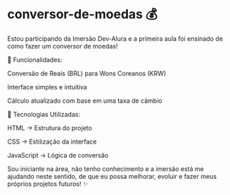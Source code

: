 # conversor-de-moedas 💰

Estou participando da Imersão Dev-Alura e a primeira aula foi ensinado de como fazer um conversor de moedas!


📌 Funcionalidades:

Conversão de Reais (BRL) para Wons Coreanos (KRW)

Interface simples e intuitiva

Cálculo atualizado com base em uma taxa de câmbio 


🚀 Tecnologias Utilizadas:

HTML → Estrutura do projeto

CSS → Estilização da interface

JavaScript → Lógica de conversão


Sou iniciante na área, não tenho conhecimento e a imersão está me ajudando neste sentido, de que eu possa melhorar, evoluir e fazer meus próprios projetos futuros! ✨
